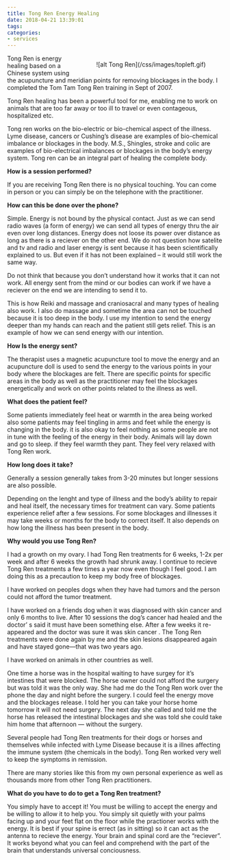 ```yaml
---
title: Tong Ren Energy Healing
date: 2018-04-21 13:39:01
tags:
categories:
- services
---
```

<figure style="float: right">![alt Tong Ren](/css/images/topleft.gif)</figure>Tong Ren is energy healing based on a Chinese system using the acupuncture and meridian points for removing blockages in the body. I completed the Tom Tam Tong Ren training in Sept of 2007.

Tong Ren healing has been a powerful tool for me, enabling me to work on animals that are too far away or too ill to travel or even contageous, hospitalized etc.<!-- more -->

Tong ren works on the bio-electric or bio-chemical aspect of the illness. Lyme disease, cancers or Cushing’s disease are examples of bio-chemical imbalance or blockages in the body. M.S., Shingles, stroke and colic are examples of bio-electrical imbalances or blockages in the body’s energy system. Tong ren can be an integral part of healing the complete body.

**How is a session performed?**

If you are receiving Tong Ren there is no physical touching. You can come in person or you can simply be on the telephone with the practitioner.

**How can this be done over the phone?**

Simple. Energy is not bound by the physical contact. Just as we can send radio waves (a form of energy) we can send all types of energy thru the air even over long distances. Energy does not loose its power over distance as long as there is a reciever on the other end. We do not question how satelite and tv and radio and laser energy is sent because it has been scientifically explained to us. But even if it has not been explained – it would still work the same way.

Do not think that because you don’t understand how it works that it can not work. All energy sent from the mind or our bodies can work if we have a reciever on the end we are intending to send it to.

This is how Reiki and massage and craniosacral and many types of healing also work. I also do massage and sometime the area can not be touched because it is too deep in the body. I use my intention to send the energy deeper than my hands can reach and the patient still gets relief. This is an example of how we can send energy with our intention.

**How Is the energy sent?**

The therapist uses a magnetic acupuncture tool to move the energy and an acupuncture doll is used to send the energy to the various points in your body where the blockages are felt. There are specific points for specific areas in the body as well as the practitioner may feel the blockages energetically and work on other points related to the illness as well.

**What does the patient feel?**

Some patients immediately feel heat or warmth in the area being worked also some patients may feel tingling in arms and feet while the energy is changing in the body. it is also okay to feel nothing as some people are not in tune with the feeling of the energy in their body. Animals will lay down and go to sleep. if they feel warmth they pant. They feel very relaxed with Tong Ren work.

**How long does it take?**

Generally a session generally takes from 3-20 minutes but longer sessions are also possible.

Depending on the lenght and type of illness and the body’s ability to repair and heal itself, the necessary times for treatment can vary. Some patients experience relief after a few sessions. For some blockages and illnesses it may take weeks or months for the body to correct itself. It also depends on how long the illness has been present in the body.

**Why would you use Tong Ren?**

I had a growth on my ovary. I had Tong Ren treatments for 6 weeks, 1-2x per week and after 6 weeks the growth had shrunk away. I continue to recieve Tong Ren treatments a few times a year now even though I feel good. I am doing this as a precaution to keep my body free of blockages.

I have worked on peoples dogs when they have had tumors and the person could not afford the tumor treatment.

I have worked on a friends dog when it was diagnosed with skin cancer and only 6 months to live. After 10 sessions the dog’s cancer had healed and the doctor’ s said it must have been something else. After a few weeks it re-appeared and the doctor was sure it was skin cancer . The Tong Ren treatments were done again by me and the skin lesions disappeared again and have stayed gone—that was two years ago.

I have worked on animals in other countries as well.

One time a horse was in the hospital waiting to have surgey for it’s intestines that were blocked. The horse owner could not afford the surgery but was told it was the only way. She had me do the Tong Ren work over the phone the day and night before the surgery. I could feel the energy move and the blockages release. I told her you can take your horse home tomorrow it will not need surgery. The next day she called and told me the horse has released the intestinal blockages and she was told she could take him home that afternoon — without the surgery.

Several people had Tong Ren treatments for their dogs or horses and themselves while infected with Lyme Disease because it is a illnes affecting the immune system (the chemicals in the body). Tong Ren worked very well to keep the symptoms in remission.

There are many stories like this from my own personal experience as well as thousands more from other Tong Ren practitioners.

**What do you have to do to get a Tong Ren treatment?**

You simply have to accept it! You must be willing to accept the energy and be willing to allow it to help you. You simply sit quietly with your palms facing up and your feet flat on the floor while the practioner works with the energy. It is best if your spine is errect (as in sitting) so it can act as the antenna to recieve the energy. Your brain and spinal cord are the “reciever”. It works beyond what you can feel and comprehend with the part of the brain that understands universal conciousness.